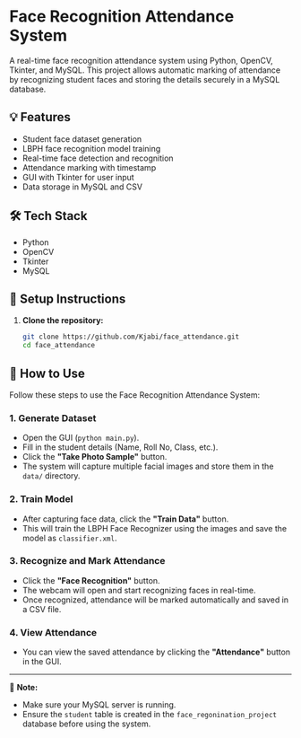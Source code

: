 # Face Recognition Attendance System

A real-time face recognition attendance system using Python, OpenCV, Tkinter, and MySQL. This project allows automatic marking of attendance by recognizing student faces and storing the details securely in a MySQL database.

## 💡 Features

- Student face dataset generation
- LBPH face recognition model training
- Real-time face detection and recognition
- Attendance marking with timestamp
- GUI with Tkinter for user input
- Data storage in MySQL and CSV

## 🛠️ Tech Stack

- Python
- OpenCV
- Tkinter
- MySQL

## 🚀 Setup Instructions

1. **Clone the repository:**
   ```bash
   git clone https://github.com/Kjabi/face_attendance.git
   cd face_attendance


## 🔧 How to Use

Follow these steps to use the Face Recognition Attendance System:

### 1. Generate Dataset
- Open the GUI (`python main.py`).
- Fill in the student details (Name, Roll No, Class, etc.).
- Click the **"Take Photo Sample"** button.
- The system will capture multiple facial images and store them in the `data/` directory.

### 2. Train Model
- After capturing face data, click the **"Train Data"** button.
- This will train the LBPH Face Recognizer using the images and save the model as `classifier.xml`.

### 3. Recognize and Mark Attendance
- Click the **"Face Recognition"** button.
- The webcam will open and start recognizing faces in real-time.
- Once recognized, attendance will be marked automatically and saved in a CSV file.

### 4. View Attendance
- You can view the saved attendance by clicking the **"Attendance"** button in the GUI.

---

📌 **Note:**
- Make sure your MySQL server is running.
- Ensure the `student` table is created in the `face_regonination_project` database before using the system.

